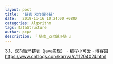 ```yaml
---
layout: post
title:  "链表_双向循环链"
date:   2019-11-16 10:24:00 +0800
categories: Algorithm
tags: DataStructure
author: pepe
description: 『 链表_双向循环链 』
---
```






3.1、双向循环链表（java实现） - 编程小可爱 - 博客园
https://www.cnblogs.com/karrya/p/11204024.html































